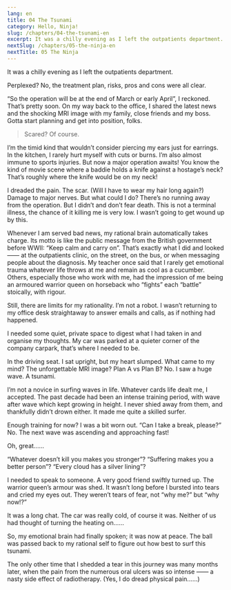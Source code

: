```yaml
---
lang: en
title: 04 The Tsunami
category: Hello, Ninja!
slug: /chapters/04-the-tsunami-en
excerpt: It was a chilly evening as I left the outpatients department.　Perplexed? No, the treatment plan, risks, pros and cons were all clear.
nextSlug: /chapters/05-the-ninja-en
nextTitle: 05 The Ninja
---
```


It was a chilly evening as I left the outpatients department.

Perplexed? No, the treatment plan, risks, pros and cons were all clear.

“So the operation will be at the end of March or early April”, I reckoned. That’s pretty soon. On my way back to the office, I shared the latest news and the shocking MRI image with my family, close friends and my boss. Gotta start planning and get into position, folks.

>Scared? Of course.

I’m the timid kind that wouldn’t consider piercing my ears just for earrings. In the kitchen, I rarely hurt myself with cuts or burns. I’m also almost immune to sports injuries. But now a major operation awaits! You know the kind of movie scene where a baddie holds a knife against a hostage’s neck? That’s roughly where the knife would be on my neck!

I dreaded the pain. The scar. (Will I have to wear my hair long again?) Damage to major nerves. But what could I do? There’s no running away from the operation. But I didn’t and don’t fear death. This is not a terminal illness, the chance of it killing me is very low. I wasn’t going to get wound up by this.

Whenever I am served bad news, my rational brain automatically takes charge. Its motto is like the public message from the British government before WWII: “Keep calm and carry on”. That’s exactly what I did and looked —— at the outpatients clinic, on the street, on the bus, or when messaging people about the diagnosis. My teacher once said that I rarely get emotional trauma whatever life throws at me and remain as cool as a cucumber. Others, especially those who work with me, had the impression of me being an armoured warrior queen on horseback who “fights” each “battle” stoically, with rigour.

Still, there are limits for my rationality. I’m not a robot. I wasn’t returning to my office desk straightaway to answer emails and calls, as if nothing had happened.

I needed some quiet, private space to digest what I had taken in and organise my thoughts. My car was parked at a quieter corner of the company carpark, that’s where I needed to be.

In the driving seat. I sat upright, but my heart slumped. What came to my mind? The unforgettable MRI image? Plan A vs Plan B? No. I saw a huge wave. A tsunami.

I’m not a novice in surfing waves in life. Whatever cards life dealt me, I accepted. The past decade had been an intense training period, with wave after wave which kept growing in height. I never shied away from them, and thankfully didn’t drown either. It made me quite a skilled surfer. 

Enough training for now? I was a bit worn out. “Can I take a break, please?” No. The next wave was ascending and approaching fast! 

Oh, great......

“Whatever doesn’t kill you makes you stronger”? “Suffering makes you a better person”? “Every cloud has a silver lining”?

I needed to speak to someone. A very good friend swiftly turned up. The warrior queen’s armour was shed. It wasn’t long before I bursted into tears and cried my eyes out. They weren’t tears of fear, not “why me?” but “why now!?”

It was a long chat. The car was really cold, of course it was. Neither of us had thought of turning the heating on......

So, my emotional brain had finally spoken; it was now at peace. The ball was passed back to my rational self to figure out how best to surf this tsunami.

The only other time that I shedded a tear in this journey was many months later, when the pain from the numerous oral ulcers was so intense —— a nasty side effect of radiotherapy. (Yes, I do dread physical pain......)